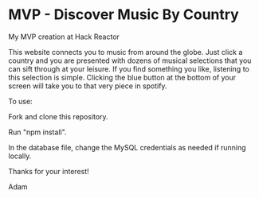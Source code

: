# MVP - Discover Music By Country
My MVP creation at Hack Reactor

This website connects you to music from around the globe. Just click a country and you are presented with dozens of musical selections that you can sift through at your leisure. If you find something you like, listening to this selection is simple. Clicking the blue button at the bottom of your screen will take you to that very piece in spotify.

To use:

Fork and clone this repository.

Run "npm install".

In the database file, change the MySQL credentials as needed if running locally.

Thanks for your interest!

Adam
